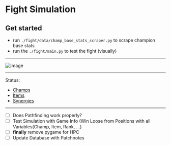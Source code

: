 # Fight Simulation

## Get started
* run `./fight/data/champ_base_stats_scraper.py` to scrape champion base stats
* run the `./fight/main.py` to test the fight (visually)
***
![image](https://drive.google.com/uc?export=view&id=1nc-A5zWH-M1DJtQDtXCaNKJhQ8obSlLo)
***

Status:
   * [Champs](https://docs.google.com/spreadsheets/d/1E1NKemeGDNwzDI1CuaoPNm-db9_oXlBa1VMZ5Orl0Fs/edit?usp=sharing)
   * [Items](https://docs.google.com/spreadsheets/d/1GNQoPGUPBp7rLgqeHIUPvVbF_XBwn7CT_ya6jl1yDO4/edit?usp=sharing)
   * [Synergies](https://docs.google.com/spreadsheets/d/1TYZ65efNcxPQEm9WNFZNcW65rwy7sqbjr4YEHlY0KFs/edit?usp=sharing)

***
- [ ] Does Pathfinding work properly?
- [ ] Test Simulation with Game Info (Win Loose from Positions with all Variables(Champ, Item, Rank, ...)
- [ ] **finally** remove pygame for HPC
- [ ] Update Database with Patchnotes
